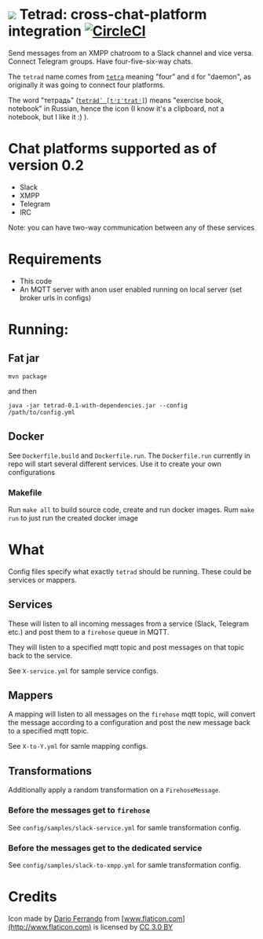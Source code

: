 # ![](./icon.png) Tetrad: cross-chat-platform integration [![CircleCI](https://circleci.com/gh/dmitriid/tetrad.svg?style=svg)](https://circleci.com/gh/dmitriid/tetrad)

Send messages from an XMPP chatroom to a Slack channel and vice versa.
Connect Telegram groups. Have four-five-six-way chats.

The `tetrad` name comes from [`tetra`](https://en.wiktionary.org/wiki/tetra-#Prefix)
meaning "four" and `d` for "daemon", as originally it was going to connect
four platforms.

The word "тетрадь" ([`tetrádʹ [tʲɪˈtratʲ]`](https://en.wiktionary.org/wiki/тетрадь#Pronunciation))
means "exercise book, notebook" in Russian, hence the icon (I know it's a
clipboard, not a notebook, but I like it :) ).

# Chat platforms supported as of version 0.2

- Slack
- XMPP
- Telegram
- IRC

Note: you can have two-way communication between any of these services

# Requirements

- This code
- An MQTT server with anon user enabled running on local server (set
broker urls in configs)

# Running:

## Fat jar

```
mvn package
```
and then
```
java -jar tetrad-0.1-with-dependencies.jar --config /path/to/config.yml
```

## Docker

See `Dockerfile.build` and `Dockerfile.run`. The `Dockerfile.run` currently in repo
will start several different services. Use it to create your own configurations

### Makefile

Run `make all` to build source code, create and run docker images. Rum `make run`
to just run the created docker image

# What

Config files specify what exactly `tetrad` should be running. These could be
services or mappers.

## Services

These will listen to all incoming messages from a service (Slack,
Telegram etc.) and post them to a `firehose` queue in MQTT.

They will listen to a specified mqtt topic and post messages on that
topic back to the service.

See `X-service.yml` for sample service configs.

## Mappers

A mapping will listen to all messages on the `firehose` mqtt topic, will
convert the message according to a configuration and post the new message
back to a specified mqtt topic.

See `X-to-Y.yml` for samle mapping configs.

## Transformations

Additionally apply a random transformation on a `FirehoseMessage`.

### Before the messages get to `firehose`
See `config/samples/slack-service.yml` for samle transformation config.

### Before the messages get to the dedicated service
See `config/samples/slack-to-xmpp.yml` for samle transformation config.

# Credits

Icon made by [Dario Ferrando](http://www.flaticon.com/authors/dario-ferrando)
from [www.flaticon.com](http://www.flaticon.com) is licensed by
[CC 3.0 BY](http://creativecommons.org/licenses/by/3.0/)
